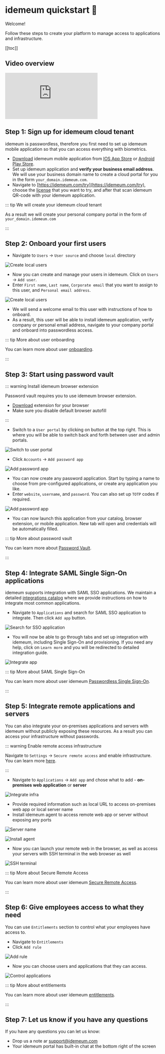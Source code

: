 # idemeum quickstart :rocket:
Welcome!

Follow these steps to create your platform to manage access to applications and infrastructure.

[[toc]]

## Video overview

<div class='embed-container'><iframe src='https://www.youtube.com/embed/GZQsWGMz_x8' frameborder='0' allowfullscreen></iframe></div>

## Step 1: Sign up for idemeum cloud tenant
idemeum is passwordless, therefore you first need to set up idemeum mobile application so that you can access everything with biometrics.

* [Download](./downloads) idemeum mobile application from [IOS App Store](https://apps.apple.com/us/app/idemeum/id1552180449) or [Android Play Store](https://play.google.com/store/apps/details?id=com.idemeum.dvmi).
* Set up idemeum application and **verify your business email address**. We will use your business domain name to create a cloud portal for you in the form `your_domain.idemeum.com`.
* Navigate to [https://idemeum.com/try](https://idemeum.com/try), choose the [license](https://idemeum.com/pricing) that you want to try, and after that scan idemeum QR-code with your idemeum application.

::: tip We will create your idemeum cloud tenant

As a result we will create your personal company portal in the form of `your_domain.idemeum.com`

:::

## Step 2: Onboard your first users

* Navigate to `Users` -> `User source` and choose `local` directory

![Create local users](./quickstart/local-users.png)

* Now you can create and manage your users in idemeum. Click on `Users` -> `Add user`.
* Enter `First name`, `Last name`, `Corporate email` that you want to assign to this user, and `Personal email address`.

![Create local users](./quickstart/create-user.png)

* We will send a welcome email to this user with instructions of how to onboard.
* As a result, this user will be able to install idemeum application, verify company or personal email address, navigate to your company portal and onboard into passwordless access. 

::: tip More about user onboarding

You can learn more about user [onboarding](./employee-onboarding.html). 

:::

## Step 3: Start using password vault

::: warning Install idemeum browser extension

Password vault requires you to use idemeum browser extension. 

* [Download](./downloads) extension for your browser
* Make sure you disable default browser autofill

:::

* Switch to a `User portal` by clicking on button at the top right. This is where you will be able to switch back and forth between user and admin portals.

![Switch to user portal](./quickstart/switch-user-portal.png)

* Click `Accounts` -> `Add password app`

![Add password app](./quickstart/add-password-app.png)

* You can now create any password application. Start by typing a name to choose from pre-configured applications, or create any application you like.
* Enter `website`, `username`, and `password`. You can also set up `TOTP` codes if required.

![Add password app](./quickstart/create-password.png)

* You can now launch this application from your catalog, browser extension, or mobile application. New tab will open and credentials will be automatically filled. 

::: tip More about password vault

You can learn more about [Password Vault](./password-vault-overview.html). 

:::

## Step 4: Integrate SAML Single Sign-On applications
idemeum supports integration with SAML SSO applications. We maintain a detailed [integrations catalog](https://integrations.idemeum.com) where we provide instructions on how to integrate most common applications.

* Navigate to `Applications` and search for SAML SSO application to integrate. Then click `Add app` button.

![Search for SSO application](./quickstart/search-app.png)

* You will now be able to go through tabs and set up integration with idemeum, including Single Sign-On and provisioning. If you need any help, click on `Learn more` and you will be redirected to detailed integration guide.

![Integrate app](./quickstart/integrate-app.png)

::: tip More about SAML Single Sign-On

You can learn more about user idemeum [Passwordless Single Sign-On](./passwordless-single-sign-on-overview.html). 

:::

## Step 5: Integrate remote applications and servers
You can also integrate your on-premises applications and servers with idemeum without publicly exposing these resources. As a result you can access your infrastructure without passwords. 

::: warning Enable remote access infrastructure

Navigate to `Settings` -> `Secure remote access` and enable infrastructure. You can learn more [here](./remote-access/enable-remote-access.html). 

:::

* Navigate to `Applications` -> `Add app` and chose what to add - **on-premises web application** or **server**

![Integrate infra](./quickstart/app-server.png)

* Provide required information such as local URL to access on-premises web app or local server name
* Install idemeum agent to access remote web app or server without exposing any ports

![Server name](./quickstart/server-name.png)

![Install agent](./quickstart/install-agent.png)

* Now you can launch your remote web in the browser, as well as access your servers with SSH terminal in the web browser as well

![SSH terminal](./quickstart/ssh-terminal.png)

::: tip More about Secure Remote Access

You can learn more about user idemeum [Secure Remote Access](./remote-access/secure-remote-access-overview.html). 

:::

## Step 6: Give employees access to what they need
You can use `Entitlements` section to control what your employees have access to. 

* Navigate to `Entitlements`
* Click `Add rule`

![Add rule](./quickstart/add-rule.png)

* Now you can choose users and applications that they can access.

![Control applications](./quickstart/control-apps.png)

::: tip More about entitlements

You can learn more about user idemeum [entitlements](./application-entitlements.html). 

:::

## Step 7: Let us know if you have any questions

If you have any questions you can let us know:

* Drop us a note ar [support@idemeum.com](mailto:support@idemeum.come)
* Your idemeum portal has built-in chat at the bottom right of the screen

